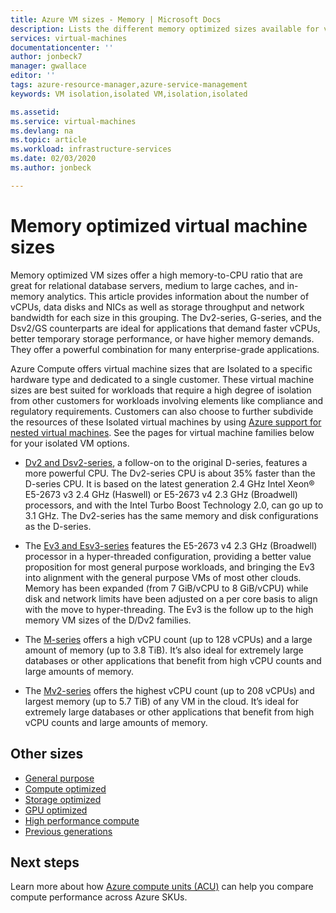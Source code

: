 ```yaml
---
title: Azure VM sizes - Memory | Microsoft Docs
description: Lists the different memory optimized sizes available for virtual machines in Azure. Lists information about the number of vCPUs, data disks and NICs as well as storage throughput and network bandwidth for sizes in this series.
services: virtual-machines
documentationcenter: ''
author: jonbeck7
manager: gwallace
editor: ''
tags: azure-resource-manager,azure-service-management
keywords: VM isolation,isolated VM,isolation,isolated

ms.assetid: 
ms.service: virtual-machines
ms.devlang: na
ms.topic: article
ms.workload: infrastructure-services
ms.date: 02/03/2020
ms.author: jonbeck

---
```


# Memory optimized virtual machine sizes

Memory optimized VM sizes offer a high memory-to-CPU ratio that are great for relational database servers, medium to large caches, and in-memory analytics. This article provides information about the number of vCPUs, data disks and NICs as well as storage throughput and network bandwidth for each size in this grouping. The Dv2-series, G-series, and the Dsv2/GS counterparts are ideal for applications that demand faster vCPUs, better temporary storage performance, or have higher memory demands. They offer a powerful combination for many enterprise-grade applications.

Azure Compute offers virtual machine sizes that are Isolated to a specific hardware type and dedicated to a single customer. These virtual machine sizes are best suited for workloads that require a high degree of isolation from other customers for workloads involving elements like compliance and regulatory requirements. Customers can also choose to further subdivide the resources of these Isolated virtual machines by using [Azure support for nested virtual machines](https://azure.microsoft.com/blog/nested-virtualization-in-azure/). See the pages for virtual machine families below for your isolated VM options.

- [Dv2 and Dsv2-series](dv2-dsv2-series-memory.md), a follow-on to the original D-series, features a more powerful CPU. The Dv2-series CPU is about 35% faster than the D-series CPU. It is based on the latest generation 2.4 GHz Intel Xeon® E5-2673 v3 2.4 GHz (Haswell) or E5-2673 v4 2.3 GHz (Broadwell) processors, and with the Intel Turbo Boost Technology 2.0, can go up to 3.1 GHz. The Dv2-series has the same memory and disk configurations as the D-series.

- The [Ev3 and Esv3-series](ev3-esv3-series.md) features the E5-2673 v4 2.3 GHz (Broadwell) processor in a hyper-threaded configuration, providing a better value proposition for most general purpose workloads, and bringing the Ev3 into alignment with the general purpose VMs of most other clouds.  Memory has been expanded (from 7 GiB/vCPU to 8 GiB/vCPU) while disk and network limits have been adjusted on a per core basis to align with the move to hyper-threading. The Ev3 is the follow up to the high memory VM sizes of the D/Dv2 families.

- The [M-series](m-series.md) offers a high vCPU count (up to 128 vCPUs) and a large amount of memory (up to 3.8 TiB). It’s also ideal for extremely large databases or other applications that benefit from high vCPU counts and large amounts of memory.

- The [Mv2-series](mv2-series.md) offers the highest vCPU count (up to 208 vCPUs) and largest memory (up to 5.7 TiB) of any VM in the cloud. It’s ideal for extremely large databases or other applications that benefit from high vCPU counts and large amounts of memory.

## Other sizes

- [General purpose](sizes-general.md)
- [Compute optimized](sizes-compute.md)
- [Storage optimized](sizes-storage.md)
- [GPU optimized](sizes-gpu.md)
- [High performance compute](sizes-hpc.md)
- [Previous generations](sizes-previous-gen.md)

## Next steps

Learn more about how [Azure compute units (ACU)](acu.md) can help you compare compute performance across Azure SKUs.